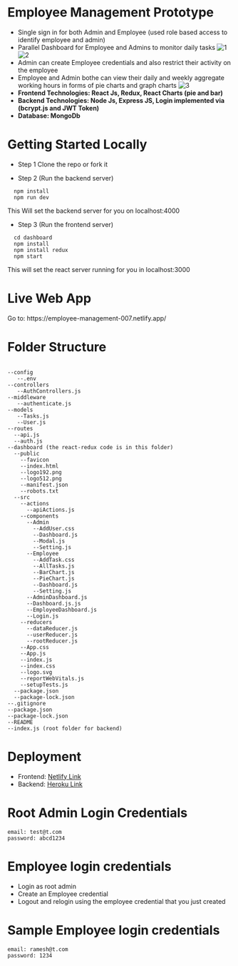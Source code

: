 # Employee Management Prototype
* Single sign in for both Admin and Employee (used role based access to identify employee and admin)
* Parallel Dashboard for Employee and Admins to monitor daily tasks
![1](https://user-images.githubusercontent.com/68449680/202599593-452df3b4-d5ad-45b4-b130-9e31e76233cb.png)
![2](https://user-images.githubusercontent.com/68449680/202599610-8d470b12-42ba-4b99-a369-97b605a2d6ed.png)
* Admin can create Employee credentials and also restrict their activity on the employee
* Employee and Admin bothe can view their daily and weekly aggregate working hours in forms of pie charts and graph charts
![3](https://user-images.githubusercontent.com/68449680/202600103-d6fbf767-ffeb-4fe9-b0ae-5581cf98a598.png)
* <b> Frontend Technologies: React Js, Redux, React Charts (pie and bar) </b>
* <b> Backend Technologies: Node Js, Express JS, Login implemented via (bcrypt.js and JWT Token) </b>
* <b> Database: MongoDb </b>

# Getting Started Locally
* Step 1
Clone the repo or fork it

* Step 2 (Run the backend server)
  
```
  npm install
  npm run dev
```
 This Will set the backend server for you on localhost:4000
 
* Step 3 (Run the frontend server)
```
  cd dashboard
  npm install
  npm install redux
  npm start
 ```
 This will set the react server running for you in localhost:3000

# Live Web App
<p> Go to: https://employee-management-007.netlify.app/ </p>

# Folder Structure
```

--config
   --.env
--controllers
   --AuthControllers.js
--middleware
   --authenticate.js
--models
   --Tasks.js
   --User.js
--routes
  --api.js
  --auth.js
--dashboard (the react-redux code is in this folder)
  --public
    --favicon
    --index.html
    --logo192.png
    --logo512.png
    --manifest.json
    --robots.txt
  --src
    --actions
      --apiActions.js
    --components
      --Admin
        --AddUser.css
        --Dashboard.js
        --Modal.js
        --Setting.js
      --Employee
        --AddTask.css
        --AllTasks.js
        --BarChart.js
        --PieChart.js
        --Dashboard.js
        --Setting.js
      --AdminDashboard.js
      --Dashboard.js.js
      --EmployeeDashboard.js
      --Login.js
    --reducers
      --dataReducer.js
      --userReducer.js
      --rootReducer.js
    --App.css
    --App.js
    --index.js
    --index.css
    --logo.svg
    --reportWebVitals.js
    --setupTests.js
  --package.json
  --package-lock.json
--.gitignore
--package.json
--package-lock.json
--README
--index.js (root folder for backend)
```


# Deployment
* Frontend:  [Netlify Link](https://employee-management-007.netlify.app/)
* Backend: [Heroku Link](https://employee-management-007.herokuapp.com)

# Root Admin Login Credentials
```
email: test@t.com
password: abcd1234
```

# Employee login credentials
* Login as root admin
* Create an Employee credential
* Logout and relogin using the employee credential that you just created

# Sample Employee login credentials
```
email: ramesh@t.com
password: 1234
```
